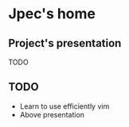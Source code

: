 # Jpec's home

## Project's presentation

TODO

## TODO

- Learn to use efficiently vim
- Above presentation
